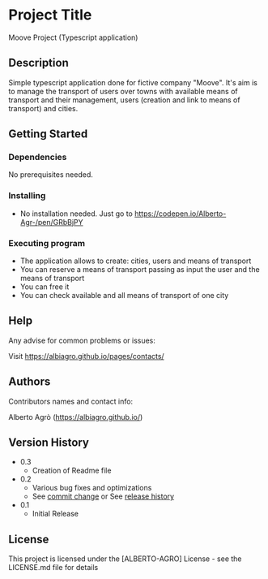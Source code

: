 # Project Title

Moove Project (Typescript application)

## Description

Simple typescript application done for fictive company "Moove". It's aim is to manage the transport of users over towns with available means of transport and their management, users (creation and link to means of transport) and cities. 

## Getting Started

### Dependencies

No prerequisites needed.

### Installing

* No installation needed. Just go to https://codepen.io/Alberto-Agr-/pen/GRbBjPY

### Executing program

* The application allows to create: cities, users and means of transport
* You can reserve a means of transport passing as input the user and the means of transport
* You can free it
* You can check available and all means of transport of one city

## Help

Any advise for common problems or issues:

Visit https://albiagro.github.io/pages/contacts/

## Authors

Contributors names and contact info:

Alberto Agrò (https://albiagro.github.io/)

## Version History

* 0.3
    * Creation of Readme file
* 0.2
    * Various bug fixes and optimizations
    * See [commit change]() or See [release history]()
* 0.1
    * Initial Release

## License

This project is licensed under the [ALBERTO-AGRO] License - see the LICENSE.md file for details
